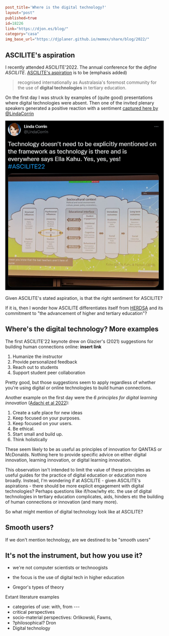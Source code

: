 ```toml
post_title='Where is the digital technology?'
layout="post"
published=true
id=18226
link="https://djon.es/blog/"
category="casa"
img_base_url="https://djplaner.github.io/memex/share/blog/2022/"
```

## ASCILITE's aspiration

I recently attended ASCILITE'2022. The annual conference for the _define ASCILITE_. [ASCILITE's aspiration](https://ascilite.org/about-ascilite/) is to be (emphasis added)
> recognised internationally as Australasia's foremost community for the use of **digital technologies** in tertiary education. 

On the first day I was struck by examples of (quite good) presentations where digital technologies were absent. Then one of the invited plenary speakers generated a positive reaction with a sentiment [captured here by @LindaCorrin](https://twitter.com/LindaCorrin/status/1600283767846752258)

![](images/KahuCorrin-techEveryWhere.png)  

Given ASCILITE's stated aspiration, is that the right sentiment for ASCILITE?

If it is, then I wonder how ASCILITE differentiates itself from [HERDSA](https://www.herdsa.org.au/about-herdsa) and its commitment to "the advancement of higher and tertiary education"?

## Where's the digital technology? More examples

The first ASCILITE'22 keynote drew on Glazier's (2021) suggestions for building human connections online: **insert link**

1. Humanize the instructor 
2. Provide personalized feedback 
3. Reach out to students 
4. Support student peer collaboration

Pretty good, but those suggestions seem to apply regardless of whether you're using digital or online technologies to build human connections.

Another example on the first day were the _6 principles for digital learning innovation_ ([Adachi et al 2022](https://publications.ascilite.org/index.php/APUB/article/view/140)):

1. Create a safe place for new ideas
2. Keep focused on your purposes.
3. Keep focused on your users.
4. Be ethical.
5. Start small and build up.
6. Think holistically

These seem likely to be as useful as principles of innovation for QANTAS or McDonalds. Nothing here to provide specific advice on either digital innovation, learning innovation, or digital learning innovation.

This observation isn't intended to limit the value of these principles as useful guides for the practice of digital education or education more broadly. Instead, I'm wondering if at ASCILITE - given ASCILITE's aspirations - there should be more explicit engagement with digital technologies? Perhaps questions like if/how/why etc. the use of digital technologies in tertiary education complicates, aids, hinders etc the building of human connections or innovation (and many more).

So what might mention of digital technology look like at ASCILITE?

## Smooth users?

If we don't mention technology, are we destined to be "smooth users"

## It's not the instrument, but how you use it?

- we're not computer scientists or technoogists
- the focus is the use of digital tech in higher education



- Gregor's types of theory

Extant literature examples

- categories of use: with, from ---
- critical perspectives
- socio-material perspectives: Orlikowski, Fawns,
- ?philosophical? Dron
- Digital technology



